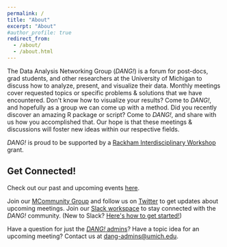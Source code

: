 ```yaml
---
permalink: /
title: "About"
excerpt: "About"
#author_profile: true
redirect_from:
  - /about/
  - /about.html
---
```



The Data Analysis Networking Group (_DANG!_) is a forum for post-docs, grad students, and other researchers at
the University of Michigan to discuss how to analyze, present, and visualize their data.
Monthly meetings cover requested topics or specific problems & solutions that we have encountered.
Don't know how to visualize your results? Come to _DANG!_, and hopefully as a group we can come up with a method.
Did you recently discover an amazing R package or script? Come to _DANG!_, and share with us how you accomplished that.
Our hope is that these meetings & discussions will foster new ideas within our respective fields.

_DANG!_ is proud to be supported by a [Rackham Interdisciplinary Workshop](https://rackham.umich.edu/faculty-and-staff/faculty-and-program-funding/rackham-interdisciplinary-workshops/) grant.

## Get Connected!

Check out our past and upcoming events [here](events).

Join our [MCommunity Group](https://mcommunity.umich.edu/#group:umich%20dang) and follow us on [Twitter](https://twitter.com/um_dang) to get updates about upcoming meetings. Join our [Slack workspace](https://join.slack.com/t/umich-dang/shared_invite/enQtNjEzMTU5MDU3MDU2LTdhNGZjMzJmNDc0NTFkZDVkMjBmMjFhM2ZjN2QzMGY2ZDcwMTU4ZTcwOTdjZTJmMGI3MTExMGIxOTljMjllMzA) to stay connected with the _DANG!_ community. (New to Slack? [Here's how to get started!](https://get.slack.help/hc/en-us/articles/218080037-Getting-started-for-new-members))

Have a question for just the [_DANG!_ admins](team/)? Have a topic idea for an upcoming meeting? Contact us at [dang-admins@umich.edu](mailto:dang-admins@umich.edu).
